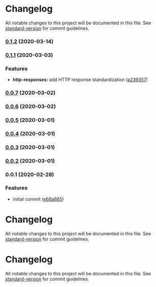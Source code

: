 # Changelog

All notable changes to this project will be documented in this file. See [standard-version](https://github.com/conventional-changelog/standard-version) for commit guidelines.

### [0.1.2](https://github.com/cloudifyjs/restful/compare/v0.1.1...v0.1.2) (2020-03-14)

### [0.1.1](https://github.com/cloudifyjs/restful/compare/v0.0.7...v0.1.1) (2020-03-03)


### Features

* **http-responses:** add HTTP response standardization ([a239357](https://github.com/cloudifyjs/restful/commit/a239357fb876af157bd98830f7df893bfc37b5e1))

### [0.0.7](https://github.com/cloudifyjs/restful/compare/v0.0.6...v0.0.7) (2020-03-02)

### [0.0.6](https://github.com/cloudifyjs/restful/compare/v0.0.5...v0.0.6) (2020-03-02)

### [0.0.5](https://github.com/cloudifyjs/restful/compare/v0.0.4...v0.0.5) (2020-03-01)

### [0.0.4](https://github.com/cloudifyjs/restful/compare/v0.0.3...v0.0.4) (2020-03-01)

### [0.0.3](https://github.com/cloudifyjs/restful/compare/v0.0.2...v0.0.3) (2020-03-01)

### [0.0.2](https://github.com/cloudifyjs/restful/compare/v0.0.1...v0.0.2) (2020-03-01)

### 0.0.1 (2020-02-28)


### Features

* initial commit ([e68a885](https://github.com/cloudifyjs/restful/commit/e68a885bcc51af5f814526cd86d1958f0b2168db))

# Changelog

All notable changes to this project will be documented in this file. See [standard-version](https://github.com/conventional-changelog/standard-version) for commit guidelines.

# Changelog

All notable changes to this project will be documented in this file. See [standard-version](https://github.com/conventional-changelog/standard-version) for commit guidelines.
